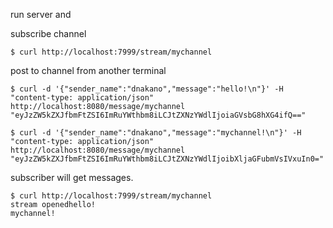 run server and 

subscribe channel

```
$ curl http://localhost:7999/stream/mychannel
```

post to channel from another terminal

```
$ curl -d '{"sender_name":"dnakano","message":"hello!\n"}' -H "content-type: application/json" http://localhost:8080/message/mychannel
"eyJzZW5kZXJfbmFtZSI6ImRuYWthbm8iLCJtZXNzYWdlIjoiaGVsbG8hXG4ifQ=="

$ curl -d '{"sender_name":"dnakano","message":"mychannel!\n"}' -H "content-type: application/json" http://localhost:8080/message/mychannel
"eyJzZW5kZXJfbmFtZSI6ImRuYWthbm8iLCJtZXNzYWdlIjoibXljaGFubmVsIVxuIn0="
```

subscriber will get messages.

```
$ curl http://localhost:7999/stream/mychannel
stream openedhello!
mychannel!
```
